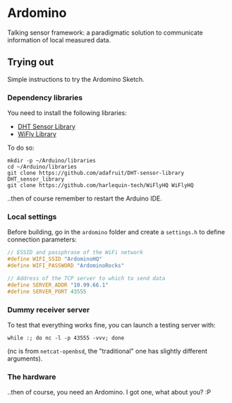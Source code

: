 # Ardomino

Talking sensor framework: a paradigmatic solution to communicate information
of local measured data.


## Trying out

Simple instructions to try the Ardomino Sketch.


### Dependency libraries

You need to install the following libraries:

* [DHT Sensor Library](https://github.com/adafruit/DHT-sensor-library)
* [WiFly Library](https://github.com/harlequin-tech/WiFlyHQ)

To do so:

```shell
mkdir -p ~/Arduino/libraries
cd ~/Arduino/libraries
git clone https://github.com/adafruit/DHT-sensor-library DHT_sensor_library
git clone https://github.com/harlequin-tech/WiFlyHQ WiFlyHQ
```

..then of course remember to restart the Arduino IDE.


### Local settings

Before building, go in the ``ardomino`` folder and create a ``settings.h``
to define connection parameters:

```c++
// ESSID and passphrase of the WiFi network
#define WIFI_SSID "ArdominoHQ"
#define WIFI_PASSWORD "ArdominoRocks"

// Address of the TCP server to which to send data
#define SERVER_ADDR "10.99.66.1"
#define SERVER_PORT 43555
```

### Dummy receiver server

To test that everything works fine, you can launch a testing server with:

```shell
while :; do nc -l -p 43555 -vvv; done
```

(nc is from ``netcat-openbsd``, the "traditional" one has slightly different
arguments).


### The hardware

..then of course, you need an Ardomino. I got one, what about you? :P
